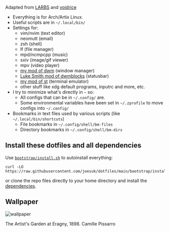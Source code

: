 Adapted from [LARBS](https://larbs.xyz) and [voidrice](https://github.com/LukeSmithxyz/voidrice)

- Everything is for Arch/Artix Linux.
- Useful scripts are in `~/.local/bin/`
- Settings for:
	- vim/nvim (text editor)
	- neomutt (email)
	- zsh (shell)
	- lf (file manager)
	- mpd/ncmpcpp (music)
	- sxiv (image/gif viewer)
	- mpv (video player)
	- [my mod of dwm](https://github.com/joesuk/dwm) (window manager)
	- [Luke Smith mod of dwmblocks](https://github.com/lukesmithxyz/dwmblocks) (statusbar)
	- [my mod of st](https://github.com/lukesmithxyz/st) (terminal emulator)
	- other stuff like xdg default programs, inputrc and more, etc.
- I try to minimize what's directly in `~` so:
	- All configs that can be in `~/.config/` are.
	- Some environmental variables have been set in `~/.zprofile` to move configs into `~/.config/`
- Bookmarks in text files used by various scripts (like `~/.local/bin/shortcuts`)
	- File bookmarks in `~/.config/shell/bm-files`
	- Directory bookmarks in `~/.config/shell/bm-dirs`

## Install these dotfiles and all dependencies

Use [`bootstrap/install.sh`](https://github.com/joesuk/dotfiles/blob/main/bootstrap/install.sh) to autoinstall everything:

```
curl -LO https://raw.githubusercontent.com/joesuk/dotfiles/main/bootstrap/install.sh
```
or clone the repo files directly to your home directory and install the
[dependencies](https://github.com/joesuk/dotfiles/blob/main/bootstrap/progs.csv).

## Wallpaper

![wallpaper](/.local/share/the_artists_garden_at_eragny_1970_17_54.jpg)

The Artist's Garden at Eragny, 1898. Camille Pissarro
